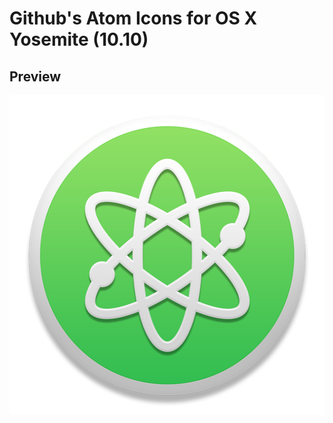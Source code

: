 Github's Atom Icons for OS X Yosemite (10.10)
===================


## Preview

<p align="center">
  <img src="https://github.com/dgarzon/atom-yosemite-icons/blob/master/png/icon_512x512.png" width="512px" height="512px" alt="Icon 512x512">
</p>
